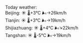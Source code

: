 Today weather:  
Beijing: ☀️ 🌡️+3°C 🌬️→26km/h  
Tianjin: ☀️ 🌡️+3°C 🌬️→19km/h  
Shijiazhuang: ☀️ 🌡️+4°C 🌬️↘22km/h  
Tangshan: ☀️ 🌡️-5°C 🌬️→19km/h  
